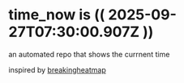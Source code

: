# time_now is (( 2025-09-27T07:30:00.907Z ))

an automated repo that shows the currnent time

inspired by [breakingheatmap](https://github.com/breakingheatmap/breakingheatmap)